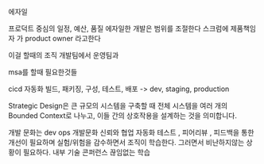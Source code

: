 에자일

프로덕트 중심의
일정, 예산, 품질
에자일한 개발은 범위를 조절한다 스크럼에 제품책임자 가 product owner 라고한다

이걸 할때의 조직
개발팀에서 운영팀과

msa를 할때 필요한것들

cicd 자동화
빌드, 패키징, 구성, 테스트, 배포 -> dev, staging, production

Strategic Design은 큰 규모의 시스템을 구축할 때 전체 시스템을 여러 개의 Bounded Context로 나누고, 이들 간의 상호작용을 설계하는 것을 의미합니다.

개발 문화는 dev ops 개발문화 신뢰와 협업
자동화 테스트 , 피어리뷰 , 피드백을 통한개선이 필요하며
실험/위험을 감수하면서 조직이 학습한다.
그러면서 비난하지않는 상황이 필요하다.
내부 기술 콘퍼런스
끊임없는 학습
